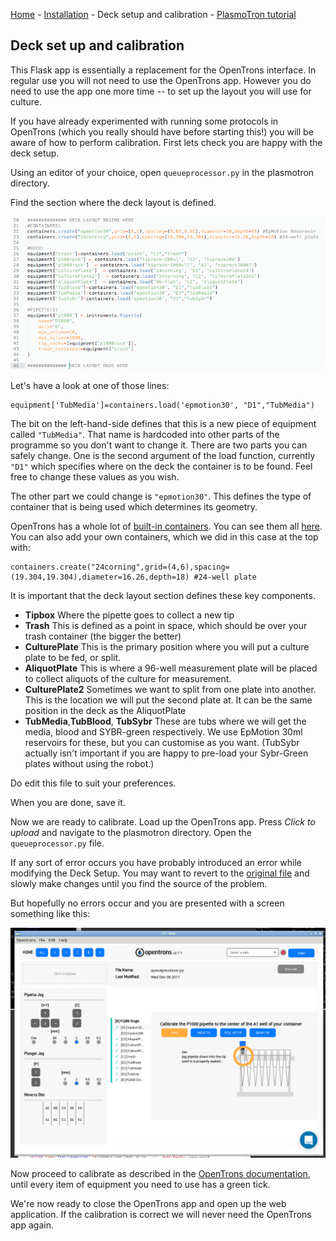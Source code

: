 [Home](/) - [Installation](Installation.md) - Deck setup and calibration - [PlasmoTron tutorial](Tutorial.md) 

## Deck set up and calibration

This Flask app is essentially a replacement for the OpenTrons interface. In regular use you will not need to use the OpenTrons app. However you do need to use the app one more time -- to set up the layout you will use for culture.

If you have already experimented with running some protocols in OpenTrons (which you really should have before starting this!) you will be aware of how to perform calibration. First lets check you are happy with the deck setup.

Using an editor of your choice, open `queueprocessor.py` in the plasmotron directory.

Find the section where the deck layout is defined.

<p align="center">
<img src="images/decklayout.png"/></p>

Let's have a look at one of those lines:

```{python}
equipment['TubMedia']=containers.load('epmotion30', "D1","TubMedia")
```
The bit on the left-hand-side defines that this is a new piece of equipment called `"TubMedia"`. That name is hardcoded into other parts of the programme so you don't want to change it. There are two parts you can safely change. One is the second argument of the load function, currently `"D1"` which specifies where on the deck the container is to be found. Feel free to change these values as you wish.

The other part we could change is `"epmotion30"`. This defines the type of container that is being used which determines its geometry.

OpenTrons has a whole lot of [built-in containers](http://docs.opentrons.com/containers.html). You can see them all [here](https://andysigler.github.io/ot-api-containerviz/). You can also add your own containers, which we did in this case at the top with:

```{python}
containers.create("24corning",grid=(4,6),spacing=(19.304,19.304),diameter=16.26,depth=18) #24-well plate
```

It is important that the deck layout section defines these key components.

* **Tipbox** Where the pipette goes to collect a new tip
* **Trash** This is defined as a point in space, which should be over your trash container (the bigger the better)
* **CulturePlate** This is the primary position where you will put a culture plate to be fed, or split.
* **AliquotPlate** This is where a 96-well measurement plate will be placed to collect aliquots of the culture for measurement.
* **CulturePlate2** Sometimes we want to split from one plate into another. This is the location we will put the second plate at. It can be the same position in the deck as the AliquotPlate
* **TubMedia**,**TubBlood**, **TubSybr** These are tubs where we will get the media, blood and SYBR-green respectively. We use EpMotion 30ml reservoirs for these, but you can customise as you want. (TubSybr actually isn't important if you are happy to pre-load your Sybr-Green plates without using the robot.)

Do edit this file to suit your preferences.

When you are done, save it.

Now we are ready to calibrate. Load up the OpenTrons app. Press *Click to upload* and navigate to the plasmotron directory. Open the `queueprocessor.py` file.

If any sort of error occurs you have probably introduced an error while modifying the Deck Setup. You may want to revert to the [original file](https://github.com/theosanderson/plasmotron/blob/master/queueprocessor.py) and slowly make changes until you find the source of the problem.

But hopefully no errors occur and you are presented with a screen something like this:

<p align="center">
<img src="images/calibration.png"/></p>

Now proceed to calibrate as described in the [OpenTrons documentation](https://support.opentrons.com/getting-started/software-setup/calibrating-the-deck), until every item of equipment you need to use has a green tick. 

We're now ready to close the OpenTrons app and open up the web application. If the calibration is correct we will never need the OpenTrons app again.
